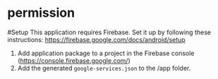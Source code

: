 # permission

#Setup
This application requires Firebase. Set it up by following these instructions: https://firebase.google.com/docs/android/setup

1. Add application package to a project in the Firebase console (https://console.firebase.google.com/)
2. Add the generated `google-services.json` to the /app folder.

